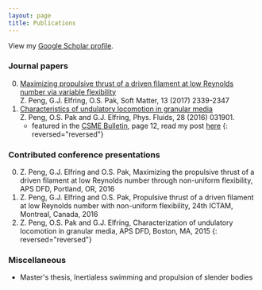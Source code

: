 ```yaml
---
layout: page
title: Publications
---
```


<p class="message">
 View my <a href="https://scholar.google.com/citations?user=NZksGDoAAAAJ">Google Scholar profile</a>.
</p>


### Journal papers

0. [Maximizing propulsive thrust of a driven filament at low Reynolds number via variable flexibility](http://dx.doi.org/10.1039/C6SM02880B)
	 <br/> Z. Peng, G.J. Elfring, O.S. Pak, Soft Matter, 13 (2017) 2339-2347
0.  [Characteristics of undulatory locomotion in granular media](http://dx.doi.org/10.1063/1.4942895)
 	<br/> Z. Peng, O.S. Pak and G.J. Elfring, Phys. Fluids, 28 (2016) 031901. 
	* featured in the [CSME Bulletin](http://www.csme-scgm.ca/sites/all/themes/csme/uploaded/CSME_publications/BULLETIN-SPRING%202016.pdf), page 12, read my post [here](/2016/05/13/CSME-feature/)
{: reversed="reversed"}


### Contributed conference presentations

0. Z. Peng, G.J. Elfring and O.S. Pak, Maximizing the propulsive thrust of a driven filament at low Reynolds number through non-uniform flexibility, APS DFD, Portland, OR, 2016
0. Z. Peng, G.J. Elfring and O.S. Pak, Propulsive thrust of a driven filament at low Reynolds number with non-uniform flexibility, 24th ICTAM, Montreal, Canada, 2016 
0. Z. Peng, O.S. Pak and G.J. Elfring, Characterization of undulatory locomotion in granular media, APS DFD, Boston, MA, 2015 
{: reversed="reversed"}


### Miscellaneous

* Master's thesis, Inertialess swimming and propulsion of slender bodies
